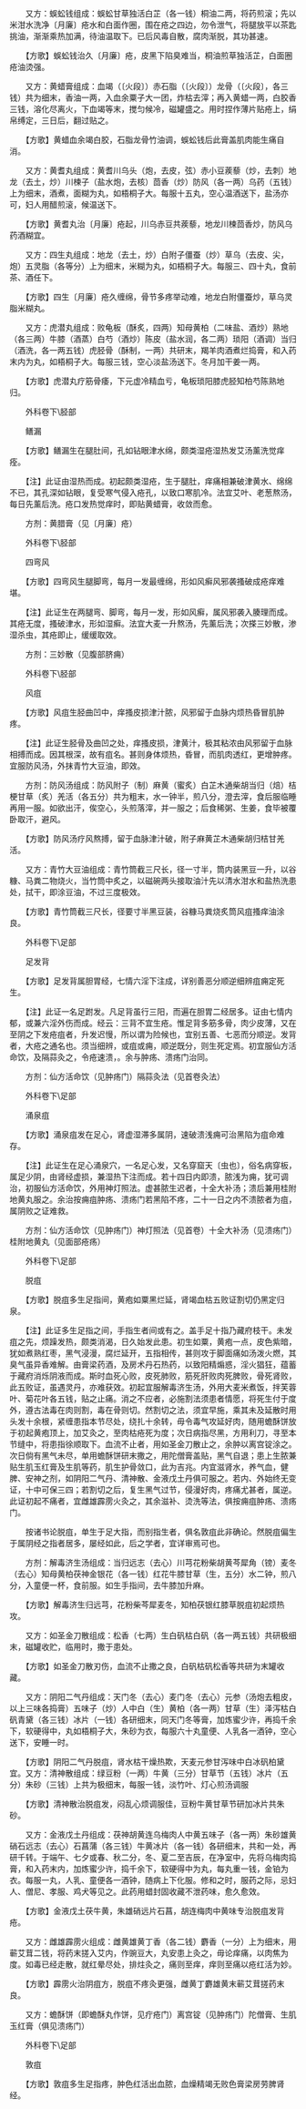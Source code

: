 <!-- { "loadSidebar": true } -->
　　又方：蜈蚣钱组成：蜈蚣甘草独活白芷（各一钱）桐油二两，将药煎滚；先以米泔水洗净〔月廉〕疮水和白面作圈，围在疮之四边，勿令泄气，将腿放平以茶匙挑油，渐渐乘热加满，待油温取下。已后风毒自散，腐肉渐脱，其功甚速。

　　【方歌】蜈蚣钱治久〔月廉〕疮，皮黑下陷臭难当，桐油煎草独活芷，白面圈疮油烫强。

　　又方：黄蜡膏组成：血竭（〔火段〕）赤石脂（〔火段〕）龙骨（〔火段〕，各三钱）共为细末，香油一两，入血余粟子大一团，炸枯去滓；再入黄蜡一两，白胶香三钱，溶化尽离火，下血竭等末，搅匀候冷，磁罐盛之。用时捏作薄片贴疮上，绢帛缚定，三日后，翻过贴之。

　　【方歌】黄蜡血余竭白胶，石脂龙骨竹油调，蜈蚣钱后此膏盖肌肉能生痛自消。

　　又方：黄耆丸组成：黄耆川乌头（炮，去皮，弦）赤小豆蒺藜（炒，去刺）地龙（去土，炒）川楝子（盐水炮，去核）茴香（炒）防风（各一两）乌药（五钱）上为细末，酒煮，面糊为丸，如梧桐子大。每服十五丸，空心温酒送下，盐汤亦可，妇人用醋煎滚，候温送下。

　　【方歌】黄耆丸治〔月廉〕疮起，川乌赤豆共蒺藜，地龙川楝茴香炒，防风乌药酒糊宜。

　　又方：四生丸组成：地龙（去土，炒）白附子僵蚕（炒）草乌（去皮、尖，炮）五灵脂（各等分）上为细末，米糊为丸，如梧桐子大。每服三、四十丸，食前茶、酒任下。

　　【方歌】四生〔月廉〕疮久缠绵，骨节多疼举动难，地龙白附僵蚕炒，草乌灵脂米糊丸。

　　又方：虎潜丸组成：败龟板（酥炙，四两）知母黄柏（二味盐、酒炒）熟地（各三两）牛膝（酒蒸）白芍（酒炒）陈皮（盐水润，各二两）琐阳（酒调）当归（酒洗，各一两五钱）虎胫骨（酥制，一两）共研末，羯羊肉酒煮烂捣膏，和入药末内为丸，如梧桐子大。每服三钱，空心淡盐汤送下。冬月加干姜一两。

　　【方歌】虎潜丸疗筋骨痿，下元虚冷精血亏，龟板琐阳膝虎胫知柏芍陈熟地归。

　　外科卷下\胫部

　　鳝漏

　　【方歌】鳝漏生在腿肚间，孔如钻眼津水绵，颇类湿疮湿热发艾汤薰洗觉痒痊。

　　【注】此证由湿热而成。初起颇类湿疮，生于腿肚，痒痛相兼破津黄水、绵绵不已，其孔深如钻眼，复受寒气侵入疮孔，以致口寒肌冷。法宜艾叶、老葱熬汤，每日先薰后洗。疮口发热觉痒时，即贴黄蜡膏，收敛而愈。

　　方剂：黄腊膏（见〔月廉〕疮）

　　外科卷下\胫部

　　四弯风

　　【方歌】四弯风生腿脚弯，每月一发最缠绵，形如风癣风邪袭搔破成疮痒难堪。

　　【注】此证生在两腿弯、脚弯，每月一发，形如风癣，属风邪袭入腠理而成。其疮无度，搔破津水，形如湿癣。法宜大麦一升熬汤，先薰后洗；次搽三妙散，渗湿杀虫，其疮即止，缓缓取效。

　　方剂：三妙散（见腹部脐痈）

　　外科卷下\胫部

　　风疽

　　【方歌】风疽生胫曲凹中，痒搔皮损津汁脓，风邪留于血脉内烦热昏冒肌肿疼。

　　【注】此证生胫骨及曲凹之处，痒搔皮损，津黄汁，极其粘浓由风邪留于血脉相搏而成。因其根深，故有疽名。甚则身体烦热，昏冒，而肌肉透红，更增肿疼。宜服防风汤，外抹青竹大豆油，即效。

　　方剂：防风汤组成：防风附子（制）麻黄（蜜炙）白芷木通柴胡当归（焙）桔梗甘草（炙）羌活（各五分）共为粗末，水一钟半，煎八分，澄去滓，食后服临睡再用一服。如欲出汗，俟空心，头煎落滓，并一服之；后食稀粥、生姜，食毕被覆卧取汗，避风。

　　【方歌】防风汤疗风熬搏，留于血脉津汁破，附子麻黄芷木通柴胡归桔甘羌活。

　　又方：青竹大豆油组成：青竹筒截三尺长，径一寸半，筒内装黑豆一升，以谷糠、马粪二物烧火，当竹筒中炙之，以磁碗两头接取油汁先以清水泔水和盐热洗患处，拭干，即涂豆油，不过三度极效。

　　【方歌】青竹筒截三尺长，径要寸半黑豆装，谷糠马粪烧炙筒风疽搔痒油涂良。

　　外科卷下\足部

　　足发背

　　【方歌】足发背属胆胃经，七情六淫下注成，详别善恶分顺逆细辨疽痈定死生。

　　【注】此证一名足跗发。凡足背虽行三阳，而遍在胆胃二经居多。证由七情内郁，或兼六淫外伤而成。经云：三背不宜生疮。惟足背多筋多骨，肉少皮薄，又在至阴之下发疮疽者，升发迟慢，所以谓为险候也，宜别五善、七恶而分顺逆。发背者，大疮之通名也。须当细辨，或疽或痈，顺逆既分，则生死定焉。初宜服仙方活命饮，及隔蒜灸之，令疮速溃，。余与肿疡、溃疡门治同。

　　方剂：仙方活命饮（见肿疡门）隔蒜灸法（见首卷灸法）

　　外科卷下\足部

　　涌泉疽

　　【方歌】涌泉疽发在足心，肾虚湿滞多属阴，速破溃浅痈可治黑陷为疽命难存。

　　【注】此证生在足心涌泉穴，一名足心发，又名穿窟天〔虫也〕，俗名病穿板，属足少阴，由肾经虚损，兼湿热下注而成。若十四日内即溃，脓浅为痈，犹可调治，初服仙方活命饮，外用神灯照法。虚甚脓生迟者，十全大补汤；溃后兼用桂附地黄丸服之。余治按痈疽肿疡、溃疡门若黑陷不疼，二十一日之内不溃脓者为疽，属阴败之证难救。

　　方剂：仙方活命饮（见肿疡门）神灯照法（见首卷）十全大补汤（见溃疡门）桂附地黄丸（见面部疮疡）

　　外科卷下\足部

　　脱疽

　　【方歌】脱疽多生足指间，黄疱如粟黑烂延，肾竭血枯五败证割切仍黑定归泉。

　　【注】此证多生足指之间，手指生者间或有之。盖手足十指乃藏府枝干。未发疽之先，烦躁发热，颇类消渴，日久始发此患。初生如粟，黄疱一点，皮色紫暗，犹如煮熟红枣，黑气浸漫，腐烂延开，五指相传，甚则攻于脚面痛如汤泼火燃，其臭气虽异香难解。由膏梁药酒，及房术丹石热药，以致阳精煽惑，淫火猖狂，蕴蓄于藏府消烁阴液而成。斯时血死心败，皮死肺败，筋死肝败肉死脾败，骨死肾败，此五败证，虽遇灵丹，亦难获效。初起宜服解毒济生汤，外用大麦米煮饭，拌芙蓉叶、菊花叶各五钱，贴之止痛。消之不应者，必施割法须患者情愿，将死生付于度外，遵古法毒在肉则割，毒在骨则切。然割切之法，须宜早施，乘其未及延散时用头发十余根，紧缠患指本节尽处，绕扎十余转，毋令毒气攻延好肉，随用蟾酥饼放于初起黄疱顶上，加艾灸之，至肉枯疮死为度；次日病指尽黑，方用利刀，寻至本节缝中，将患指徐顺取下。血流不止者，用如圣金刀散止之，余肿以离宫锭涂之。次日倘有黑气未尽，单用蟾酥饼研末撒之，用陀僧膏盖贴，黑气自退；患上生脓兼贴生肌玉红膏及生肌等药，肌生护骨敛口，此为吉兆。内宜滋肾水，养气血，健脾、安神之剂，如阴阳二气丹、清神散、金液戊土丹俱可服之。若内、外始终无变证，十中可保三四；若割切之后，复生黑气过节，侵漫好肉，疼痛尤甚者，属逆。此证初起不痛者，宜雌雄霹雳火灸之，其余滋补、烫洗等法，俱按痈疽肿疡、溃疡门。

　　按诸书论脱疽，单生于足大指，而别指生者，俱名敦疽此非确论。然脱疽偏生于属阴经之指者居多，屡经如此，后之学者，宜详审焉可也。

　　方剂：解毒济生汤组成：当归远志（去心）川芎花粉柴胡黄芩犀角（镑）麦冬（去心）知母黄柏茯神金银花（各一钱）红花牛膝甘草（生，五分）水二钟，煎八分，入童便一杯，食前服。如生手指间，去牛膝加升麻。

　　【方歌】解毒济生归远芎，花粉柴芩犀麦冬，知柏茯银红膝草脱疽初起烦热攻。

　　又方：如圣金刀散组成：松香（七两）生白矾枯白矾（各一两五钱）共研极细末，磁罐收贮，临用时，撒于患处。

　　【方歌】如圣金刀散刃伤，血流不止撒之良，白矾枯矾松香等共研为末罐收藏。

　　又方：阴阳二气丹组成：天门冬（去心）麦门冬（去心）元参（汤炮去粗皮，以上三味各捣膏）五味子（炒）人中白（生）黄柏（各一两）甘草（生）泽泻枯白矾青黛（各三钱）冰片（一钱）各研细末，同天门冬等膏，加炼蜜少许，再捣千余下，软硬得中，丸如梧桐子大，朱砂为衣，每服六十丸童便、人乳各一酒钟，空心送下，安睡一时。

　　【方歌】阴阳二气丹脱疽，肾水枯干燥热欺，天麦元参甘泻味中白冰矾柏黛宜。又方：清神散组成：绿豆粉（一两）牛黄（三分）甘草节（五钱）冰片（五分）朱砂（三钱）上共为极细末，每服一钱，淡竹叶、灯心煎汤调服

　　【方歌】清神散治脱疽发，闷乱心烦调服佳，豆粉牛黄甘草节研加冰片共朱砂。

　　又方：金液戊土丹组成：茯神胡黄连乌梅肉人中黄五味子（各一两）朱砂雄黄硝石远志（去心）石菖蒲（各三钱）牛黄冰片（各一钱）各研细末，共和一处，再研千转。于端午、七夕或春、秋二分，冬、夏二至吉辰，在净室中，先将乌梅肉捣膏，和入药末内，加炼蜜少许，捣千余下，软硬得中为丸，每丸重一钱，金铂为衣。每服一丸，人乳、童便各一酒钟，随病上下化服。修和之时，服药之际，忌妇人、僧尼、孝服、鸡犬等见之。此药用蜡封固收藏不泄药味，愈久愈效。

　　【方歌】金液戊土茯牛黄，朱雄硝远片石菖，胡连梅肉中黄味专治脱疽发背疮。

　　又方：雌雄霹雳火组成：雌黄雄黄丁香（各二钱）麝香（一分）上为细末，用蕲艾茸二钱，将药末搓入艾内，作豌豆大，丸安患上灸之，毋论痒痛，以肉焦为度。如毒已经走散，就红晕尽处，排炷灸之，痛则至痒，痒则至痛以疮红活为妙。

　　【方歌】霹雳火治阴疽方，脱疽不疼灸更强，雌黄丁麝雄黄末蕲艾茸搓药末良。

　　又方：蟾酥饼（即蟾酥丸作饼，见疔疮门）离宫锭（见肿疡门）陀僧膏、生肌玉红膏（俱见溃疡门）

　　外科卷下\足部

　　敦疽

　　【方歌】敦疽多生足指疼，肿色红活出血脓，血燥精竭无败色膏梁房劳脾肾经。

